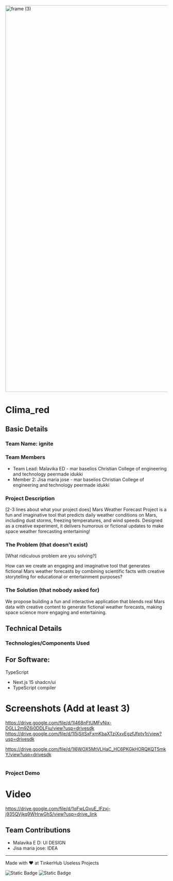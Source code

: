 <img width="3188" height="1202" alt="frame (3)" src="https://github.com/user-attachments/assets/517ad8e9-ad22-457d-9538-a9e62d137cd7" />


# Clima_red


## Basic Details
### Team Name: ignite


### Team Members
- Team Lead: Malavika ED - mar baselios Christian College of engineering and technology peermade idukki
- Member 2: Jisa maria jose - mar baselios Christian College of engineering and technology peermade idukki
  

### Project Description
[2-3 lines about what your project does]
Mars Weather Forecast Project is a fun and imaginative tool that predicts daily weather conditions on Mars, including dust storms, freezing temperatures, and wind speeds. Designed as a creative experiment, it delivers humorous or fictional updates to make space weather forecasting entertaining!

### The Problem (that doesn't exist)
[What ridiculous problem are you solving?]

How can we create an engaging and imaginative tool that generates fictional Mars weather forecasts by combining scientific facts with creative storytelling for educational or entertainment purposes?
### The Solution (that nobody asked for)
We propose building a fun and interactive application that blends real Mars data with creative content to generate fictional weather forecasts, making space science more engaging and entertaining.

## Technical Details
### Technologies/Components Used
For Software:
- 
TypeScript
- Next.js 15
  shadcn/ui
- TypeScript compiler


# Screenshots (Add at least 3)
https://drive.google.com/file/d/1l468nFtUMFvNix-DGLL2m9Z6i0DDLFiu/view?usp=drivesdk
https://drive.google.com/file/d/1l5jSitSxFxmKbaXTziXxvEgzfJfptv1r/view?usp=drivesdk

https://drive.google.com/file/d/1l6WOX5MtVLHaC_HC6PKGkHORQKQT5mkY/view?usp=drivesdk


# 
### Project Demo
# Video
https://drive.google.com/file/d/1qFwLGvuE_lFzxj-j935QVjkq9WHrwGhS/view?usp=drive_link


## Team Contributions
- Malavika E D: UI DESIGN
- Jisa maria jose: IDEA

---
Made with ❤️ at TinkerHub Useless Projects 

![Static Badge](https://img.shields.io/badge/TinkerHub-24?color=%23000000&link=https%3A%2F%2Fwww.tinkerhub.org%2F)
![Static Badge](https://img.shields.io/badge/UselessProjects--25-25?link=https%3A%2F%2Fwww.tinkerhub.org%2Fevents%2FQ2Q1TQKX6Q%2FUseless%2520Projects)



